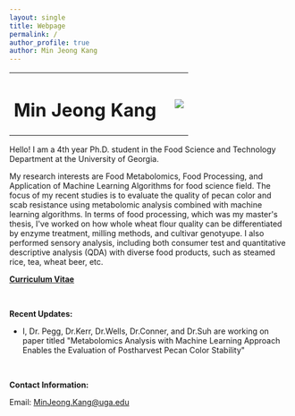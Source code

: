 ```yaml
---
layout: single
title: Webpage
permalink: /
author_profile: true
author: Min Jeong Kang
---
```


<table style="width: 100%;">
  <tr>
	<td style="width: 90%; border-bottom:0px;"><h1>Min Jeong Kang</h1></td>
	<td style="width: 10%; border-bottom:0px;"><img src="assets/images/uga-logo.png"/></td>
  </tr>
</table>

Hello! I am a 4th year Ph.D. student in the Food Science and Technology Department at the University of Georgia.

My research interests are Food Metabolomics,  Food Processing, and Application of Machine Learning Algorithms for food science field. The focus of my recent studies is to evaluate the quality of pecan color and scab resistance using metabolomic analysis combined with machine learning algorithms. In terms of food processing, which was my master's thesis, I've worked on how whole wheat flour quality can be differentiated by enzyme treatment, milling methods, and cultivar genotyupe. I also performed sensory analysis, including both consumer test and quantitative descriptive analysis (QDA) with diverse food products, such as steamed rice, tea, wheat beer, etc.

**<a href="files/CV_minjeong_kang.pdf">Curriculum Vitae</a>**

<br>

**Recent Updates:**

* I, Dr. Pegg, Dr.Kerr, Dr.Wells, Dr.Conner, and Dr.Suh are working on paper titled "Metabolomics Analysis with Machine Learning Approach Enables the Evaluation of Postharvest Pecan Color Stability" 

<br>

**Contact Information:**

Email: MinJeong.Kang@uga.edu
